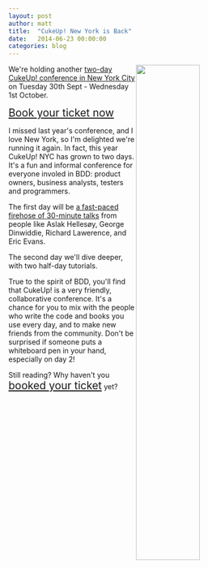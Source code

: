 ```yaml
---
layout: post
author: matt
title:  "CukeUp! New York is Back"
date:   2014-06-23 00:00:00
categories: blog
---
```


<img src="/images/cukeup-london-2014-collaboration.jpg" style="float:right; width:50%">

We're holding another [two-day CukeUp! conference in New York City](https://skillsmatter.com/conferences/1881-cukeup-nyc-2014) on Tuesday 30th Sept - Wednesday 1st October.

<a href="https://skillsmatter.com/conferences/1881-cukeup-nyc-2014" style="font-size:1.5em" class="btn btn-lg btn-success">Book your ticket now</a>

I missed last year's conference, and I love New York, so I'm delighted we're running it again. In fact, this year CukeUp! NYC has grown to two days. It's a fun and informal conference for everyone involed in BDD: product owners, business analysts, testers and programmers.

The first day will be [a fast-paced firehose of 30-minute talks](https://skillsmatter.com/conferences/1881-cukeup-nyc-2014#program) from people like Aslak Hellesøy, George Dinwiddie, Richard Lawerence, and Eric Evans.

The second day we'll dive deeper, with two half-day tutorials.

True to the spirit of BDD, you'll find that CukeUp! is a very friendly, collaborative conference. It's a chance for you to mix with the people who write the code and books you use every day, and to make new friends from the community. Don't be surprised if someone puts a whiteboard pen in your hand, especially on day 2!

Still reading? Why haven't you 
<a href="https://skillsmatter.com/conferences/1881-cukeup-nyc-2014" style="font-size:1.5em">booked your ticket</a> yet?
